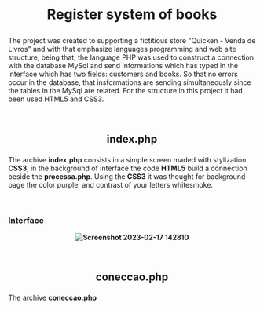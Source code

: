 <strong><h1 align="center">
  Register system of books 
</h1></strong>

The project was created to supporting a fictitious store "Quicken - Venda de Livros" and with that emphasize languages programming and web site structure, being that, the language PHP was used to construct a connection with the database MySql and send informations which has typed in the interface which has two fields: customers and books. 
So that no errors occur in the database, that insformations are sending simultaneously since the tables in the MySql are related. For the structure in this project it had been used HTML5 and CSS3.

</br>

<strong><h2 align="center">
  index.php
</h2></strong>

The archive **index.php** consists in a simple screen maded with stylization **CSS3**, in the background of interface the code **HTML5** build a connection beside the **processa.php**. Using the **CSS3** it was thought for background page the color purple, and contrast of your letters whitesmoke.

<br>

<h3>Interface</h3>

<strong><p align="center">
  ![Screenshot 2023-02-17 142810](https://user-images.githubusercontent.com/125213163/219960620-eca284ad-6140-4272-94b5-b09684be7e89.gif)
</p></strong>

<br>

<strong><h2 align="center">
  coneccao.php
</h2></strong>

The archive **coneccao.php** 
